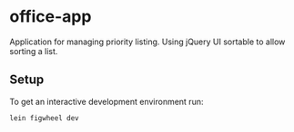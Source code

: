 # office-app

Application for managing priority listing. Using jQuery UI sortable to allow sorting a list.

## Setup

To get an interactive development environment run:

    lein figwheel dev